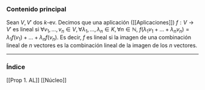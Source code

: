 ### Contenido principal

Sean $V, V'$ dos $k$-ev. Decimos que una aplicación ([[Aplicaciones]]) $f: V \rightarrow V'$ es lineal si $\forall v_1 , \dots, v_n \in V, \forall \lambda_1, \dots, \lambda_n \in K, \forall n \in \mathbb{N}$, $f(\lambda_1 v_1 + \dots + \lambda_n v_n) = \lambda_1 f(v_1) + \dots + \lambda_n f(v_n)$. Es decir, $f$ es lineal si la imagen de una combinación lineal de $n$ vectores es la combinación lineal de la imagen de los $n$ vectores.

--- 
### Índice
[[Prop 1. AL]]
[[Núcleo]]


